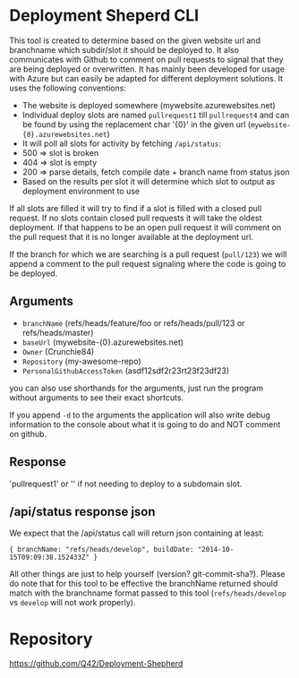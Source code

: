# Deployment Sheperd CLI

This tool is created to determine based on the given website url and branchname which subdir/slot it should be deployed to. It also communicates with Github to comment on pull requests to signal that they are being deployed or overwritten. It has mainly been developed for usage with Azure but can easily be adapted for different deployment solutions. It uses the following conventions:

- The website is deployed somewhere (mywebsite.azurewebsites.net)
- Individual deploy slots are named `pullrequest1` till `pullrequest4` and can be found by using the replacement char '{0}' in the given url
 (`mywebsite-{0}.azurewebsites.net`)
- It will poll all slots for activity by fetching `/api/status`:
 - 500 => slot is broken
 - 404 => slot is empty
 - 200 => parse details, fetch compile date + branch name from status json
- Based on the results per slot it will determine which slot to output as deployment environment to use

If all slots are filled it will try to find if a slot is filled with a closed pull request. If no slots contain closed pull requests it will take the oldest deployment. If that happens to be an open pull request it will comment on the pull request that it is no longer available at the deployment url.

If the branch for which we are searching is a pull request (`pull/123`) we will append a comment to the pull request signaling where the code is going to be deployed.


## Arguments

- `branchName` (refs/heads/feature/foo or refs/heads/pull/123 or refs/heads/master)
- `baseUrl` (mywebsite-{0}.azurewebsites.net)
- `Owner` (Crunchie84)
- `Repository` (my-awesome-repo)
- `PersonalGithubAccessToken` (asdf12sdf2r23rt23f23df23)

you can also use shorthands for the arguments, just run the program without arguments to see their exact shortcuts.

If you append `-d` to the arguments the application will also write debug information to the console about what it is going to do and NOT comment on github.

## Response

'pullrequest1' or '' if not needing to deploy to a subdomain slot.


## /api/status response json

We expect that the /api/status call will return json containing at least:

``
    {
      branchName: "refs/heads/develop",
      buildDate: "2014-10-15T09:09:38.152433Z"
    }
``

All other things are just to help yourself (version? git-commit-sha?). Please do note that for this tool to be effective the branchName returned should match with the branchname format passed to this tool (`refs/heads/develop` vs `develop` will not work properly).

# Repository

https://github.com/Q42/Deployment-Shepherd
